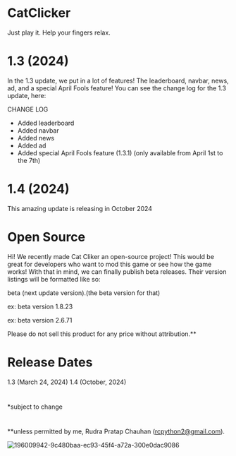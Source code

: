 # CatClicker
 Just play it. Help your fingers relax.

# 1.3 (2024)

In the 1.3 update, we put in a lot of features! The leaderboard, navbar, news, ad, and a special April Fools feature! You can see the change log for the 1.3 update, here:

CHANGE LOG

- Added leaderboard
- Added navbar
- Added news
- Added ad
- Added special April Fools feature (1.3.1) (only available from April 1st to the 7th)

# 1.4 (2024)

This amazing update is releasing in October 2024


# Open Source

Hi! We recently made Cat Cliker an open-source project! This would be great for developers who want to mod this game or see how the game works! With that in mind, we can finally publish beta releases. Their version listings will be formatted like so:

  beta (next update version).(the beta version for that)
  
  ex:
  beta version 1.8.23
  
  ex:
  beta version 2.6.71

Please do not sell this product for any price without attribution.**

# Release Dates

1.3 (March 24, 2024)
1.4 (October, 2024)

#

*subject to change
#
**unless permitted by me, Rudra Pratap Chauhan (rcpython2@gmail.com).



![196009942-9c480baa-ec93-45f4-a72a-300e0dac9086](https://github.com/rudrac19/CatClicker/assets/97199437/2ad8c4a2-8cf1-429d-8885-07a2544bfe52)
